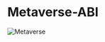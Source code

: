 # Metaverse-ABI
![Metaverse](https://user-images.githubusercontent.com/55745745/188837421-891edf90-84cf-4c6f-b1c3-331e7862ff64.jpg)
